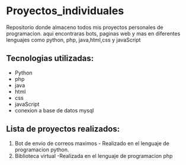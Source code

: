 # Proyectos_individuales
Repositorio donde almaceno todos mis proyectos personales de programacion. aqui encontraras bots, paginas web y mas en diferentes lenguajes como python, php, java,html,css y javaScript
## Tecnologias utilizadas:
- Python
- php
- java
- html
- css
- javaScript
- conexion a base de datos mysql
## Lista de proyectos realizados:
1. Bot de envio de correos maximos - Realizado en el lenguaje de programacion python.
2. Biblioteca virtual -Realizada en el lenguaje de programacion php

